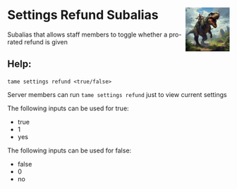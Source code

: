 <h1>Settings Refund Subalias<img align="right" src="../../../Data/main.png" width="100px"></h1>

Subalias that allows staff members to toggle whether a pro-rated refund is given

## Help:
`tame settings refund <true/false>`

Server members can run `tame settings refund` just to view current settings

The following inputs can be used for true:
- true
- 1
- yes

The following inputs can be used for false:
- false
- 0
- no